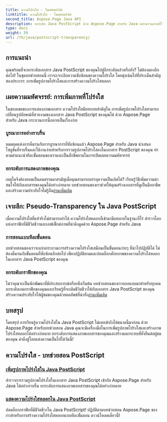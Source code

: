 ```yaml
---
title: ความโปร่งใส - โพสต์สคริปต์
linktitle: ความโปร่งใส - โพสต์สคริปต์
second_title: Aspose.Page Java API
description: ยกระดับ Java PostScript ด้วย Aspose.Page สำหรับ Java ผสานรวมภาพที่โปร่งใสได้อย่างราบรื่นและสร้างความโปร่งใสเสมือนที่สดใสเพื่อการแสดงภาพที่น่าดึงดูด
type: docs
weight: 39
url: /th/java/postscript-transparency/
---
```

## การแนะนำ

คุณพร้อมที่จะยกระดับเอกสาร Java PostScript ของคุณไปสู่อีกระดับแล้วหรือยัง? ไม่ต้องมองอีกต่อไป! ในชุดบทช่วยสอนนี้ เราจะเจาะลึกความซับซ้อนของความโปร่งใส โดยมุ่งเน้นไปที่ประเด็นสำคัญสองประการ: การเพิ่มรูปภาพโปร่งใสและการสร้างความโปร่งใสหลอก

## เผยความมหัศจรรย์: การเพิ่มภาพที่โปร่งใส
ในขอบเขตของการแสดงภาพเอกสาร ความโปร่งใสมีบทบาทสำคัญใน การเพิ่มรูปภาพโปร่งใสสามารถเปลี่ยนรูปลักษณ์ที่สวยงามของเอกสาร Java PostScript ของคุณได้ ด้วย Aspose.Page สำหรับ Java กระบวนการนี้กลายเป็นเรื่องง่าย

### บูรณาการอย่างราบรื่น
หมดยุคแห่งการดิ้นรนกับการบูรณาการที่ซับซ้อนแล้ว Aspose.Page สำหรับ Java นำเสนอโซลูชันที่ราบรื่นและใช้งานง่ายสำหรับการรวมรูปภาพโปร่งใสลงในเอกสาร PostScript ของคุณ ทำตามคำแนะนำทีละขั้นตอนของเราและเป็นสักขีพยานในการเปิดเผยความมหัศจรรย์ 

### ยกระดับการแสดงภาพของคุณ
 เหตุใดจึงต้องยอมเป็นคนธรรมดาสามัญเมื่อคุณสามารถบรรลุความเป็นเลิศได้? เรียนรู้วิธีเพิ่มความน่าสนใจให้กับเอกสารของคุณได้อย่างง่ายดาย บทช่วยสอนของเราช่วยให้คุณสร้างเอกสารที่ดูเป็นมืออาชีพและสร้างความประทับใจไม่รู้ลืม[อ่านเพิ่มเติม](./add-transparent-image/)

## เจาะลึก: Pseudo-Transparency ใน Java PostScript
เมื่อความโปร่งใสที่แท้จริงไม่สามารถทำได้ ความโปร่งใสหลอกก็เข้ามามีบทบาทในฐานะฮีโร่ สำรวจโลกแห่งกราฟิกที่มีชีวิตชีวาและเอฟเฟ็กต์ภาพที่น่าดึงดูดด้วย Aspose.Page สำหรับ Java

### การสอนแบบทีละขั้นตอน
บทช่วยสอนของเราจะแบ่งกระบวนการสร้างความโปร่งใสเสมือนเป็นขั้นตอนง่ายๆ ที่นำไปปฏิบัติได้ ไม่ต้องดิ้นรนกับขั้นตอนที่ซับซ้อนอีกต่อไป เพียงปฏิบัติตามและปลดล็อกศักยภาพของความโปร่งใสหลอกในเอกสาร Java PostScript ของคุณ

### ยกระดับกราฟิกของคุณ
 ไม่ว่าคุณจะเป็นนักพัฒนาที่มีประสบการณ์หรือเพิ่งเริ่มต้น บทช่วยสอนของเราออกแบบมาสำหรับทุกคน ยกระดับเกมกราฟิกของคุณและเรียนรู้ที่จะเติมชีวิตชีวาให้กับเอกสาร Java PostScript ของคุณ สร้างความประทับใจให้ผู้ชมของคุณด้วยผลลัพธ์ที่น่าทึ่ง[อ่านเพิ่มเติม](./show-pseudo-transparency/)

## บทสรุป
โดยสรุป การเรียนรู้ความโปร่งใสใน Java PostScript ไม่เคยเข้าถึงได้ขนาดนี้มาก่อน ด้วย Aspose.Page สำหรับบทช่วยสอน Java คุณจะมีเครื่องมือในการเพิ่มรูปภาพโปร่งใสและสร้างภาพโปร่งใสหลอกได้อย่างง่ายดาย ยกระดับการแสดงภาพเอกสารของคุณและสร้างผลกระทบที่ยั่งยืนต่อผู้ชมของคุณ ดำดิ่งสู่โลกแห่งความเป็นไปได้วันนี้!
## ความโปร่งใส - บทช่วยสอน PostScript
### [เพิ่มรูปภาพโปร่งใสใน Java PostScript](./add-transparent-image/)
สำรวจการรวมรูปภาพโปร่งใสในเอกสาร Java PostScript เข้ากับ Aspose.Page สำหรับ Java ได้อย่างราบรื่น ยกระดับการแสดงภาพเอกสารของคุณได้อย่างง่ายดาย
### [แสดงความโปร่งใสหลอกใน Java PostScript](./show-pseudo-transparency/)
ปลดล็อกกราฟิกที่มีชีวิตชีวาใน Java PostScript! ปฏิบัติตามบทช่วยสอน Aspose.Page ของเราสำหรับการสร้างความโปร่งใสหลอกแบบทีละขั้นตอน ดาวน์โหลดเดี๋ยวนี้!